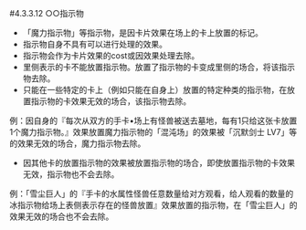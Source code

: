 #4.3.3.12        ○○指示物
* 「魔力指示物」等指示物，是因卡片效果在场上的卡上放置的标记。
* 指示物自身不具有可以进行处理的效果。
* 指示物会作为卡片效果的cost或因效果处理去除。
* 里侧表示的卡不能放置指示物。放置了指示物的卡变成里侧的场合，将该指示物去除。
* 只能在一些特定的卡上（例如只能在自身上）放置的特定种类的指示物，在放置指示物的卡效果无效的场合，该指示物去除。

例：因自身的『每次从双方的手卡•场上有怪兽被送去墓地，每有1只给这张卡放置1个魔力指示物。』效果放置魔力指示物的「混沌场」的效果被「沉默剑士 LV7」等的效果无效的场合，魔力指示物去除。
* 因其他卡的放置指示物的效果被放置指示物的场合，即使放置指示物的卡效果无效，指示物也不会去除。

例：「雪尘巨人」的『手卡的水属性怪兽任意数量给对方观看，给人观看的数量的冰指示物给场上表侧表示存在的怪兽放置』效果放置的指示物，在「雪尘巨人」的效果无效的场合也不会去除。
